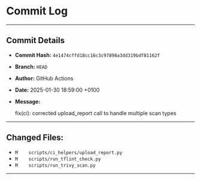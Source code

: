 # Commit Log

---

## Commit Details

- **Commit Hash:**   `4e1474cffd18cc16c3c97898a3dd319bdf81162f`
- **Branch:**        `HEAD`
- **Author:**        GitHub Actions
- **Date:**          2025-01-30 18:59:00 +0100
- **Message:**

  fix(ci): corrected upload_report call to handle multiple scan types

---

## Changed Files:

- `M	scripts/ci_helpers/upload_report.py`
- `M	scripts/run_tflint_check.py`
- `M	scripts/run_trivy_scan.py`

---

